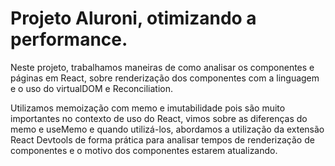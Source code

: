 # Projeto Aluroni, otimizando a performance.

Neste projeto, trabalhamos maneiras de como analisar os componentes e páginas em React,
sobre renderização dos componentes com a linguagem e o uso do virtualDOM e Reconciliation.

Utilizamos memoização com memo e imutabilidade pois são muito importantes no contexto de uso 
do React, vimos sobre as diferenças do memo e useMemo e quando utilizá-los, abordamos a utilização da extensão 
React Devtools de forma prática para analisar tempos de renderização de componentes e o motivo
dos componentes estarem atualizando.
